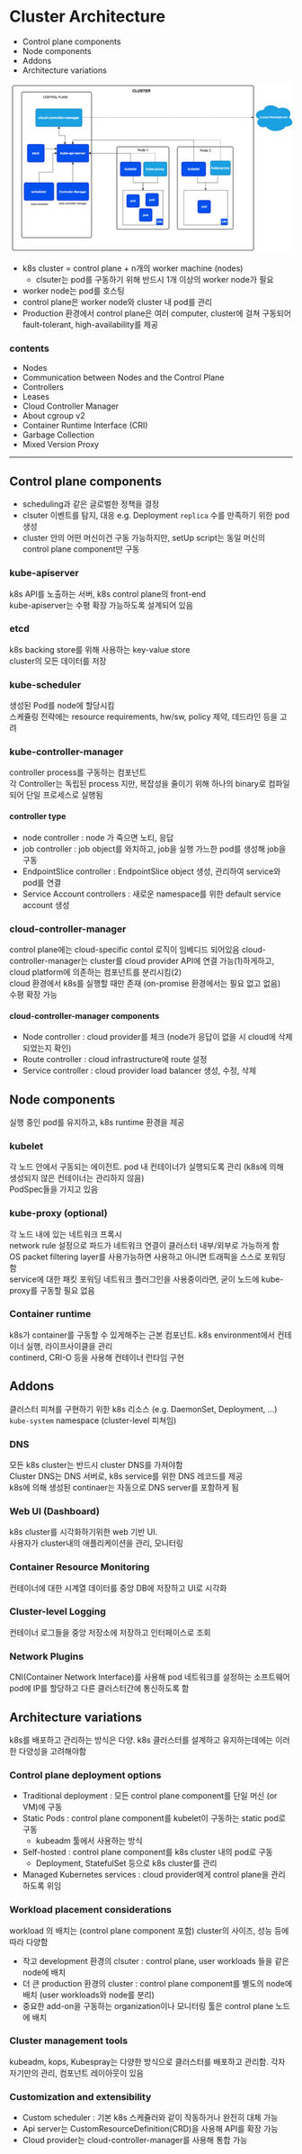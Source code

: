# Cluster Architecture

- Control plane components
- Node components
- Addons
- Architecture variations

![img_2.png](img_2.png)

- k8s cluster = control plane + n개의 worker machine (nodes)
    - clsuter는 pod를 구동하기 위해 반드시 1개 이상의 worker node가 필요
- worker node는 pod를 호스팅
- control plane은 worker node와 cluster 내 pod를 관리
- Production 환경에서 control plane은 여러 computer, cluster에 걸쳐 구동되어 fault-tolerant, high-availability를 제공

### contents

- Nodes
- Communication between Nodes and the Control Plane
- Controllers
- Leases
- Cloud Controller Manager
- About cgroup v2
- Container Runtime Interface (CRI)
- Garbage Collection
- Mixed Version Proxy

---

## Control plane components

- scheduling과 같은 글로벌한 정책을 결정
- clsuter 이벤트를 탐지, 대응 e.g. Deployment `replica` 수를 만족하기 위한 pod 생성
- cluster 안의 어떤 머신이건 구동 가능하지만, setUp script는 동일 머신의 control plane component만 구동

### kube-apiserver

k8s API를 노출하는 서버, k8s control plane의 front-end  
kube-apiserver는 수평 확장 가능하도록 설계되어 있음

### etcd

k8s backing store를 위해 사용하는 key-value store  
cluster의 모든 데이터를 저장

### kube-scheduler

생성된 Pod를 node에 할당시킴   
스케쥴링 전략에는 resource requirements, hw/sw, policy 제약, 데드라인 등을 고려

### kube-controller-manager

controller process를 구동하는 컴포넌트  
각 Controller는 독립된 process 지만, 복잡성을 줄이기 위해 하나의 binary로 컴파일되어 단일 프로세스로 실행됨

#### controller type

- node controller : node 가 죽으면 노티, 응답
- job controller : job object를 와치하고, job을 실행 가느한 pod를 생성해 job을 구동
- EndpointSlice controller : EndpointSlice object 생성, 관리하여 service와 pod를 연결
- Service Account controllers : 새로운 namespace를 위한 default service account 생성

### cloud-controller-manager

control plane에는 cloud-specific contol 로직이 임베디드 되어있음
cloud-controller-manager는 cluster를 cloud provider API에 연결 가능(1)하게하고, cloud platform에 의존하는 컴포넌트를 분리시킴(2)  
cloud 환경에서 k8s를 실행할 때만 존재 (on-promise 환경에서는 필요 없고 없음)  
수평 확장 가능

#### cloud-controller-manager components

- Node controller : cloud provider를 체크 (node가 응답이 없을 시 cloud에 삭제되었는지 확인)
- Route controller : cloud infrastructure에 route 설정
- Service controller : cloud provider load balancer 생성, 수정, 삭제

## Node components

실행 중인 pod를 유지하고, k8s runtime 환경을 제공

### kubelet

각 노드 안에서 구동되는 에이전트. pod 내 컨테이너가 실행되도록 관리 (k8s에 의해 생성되지 않은 컨테이너는 관리하지 않음)  
PodSpec들을 가지고 있음

### kube-proxy (optional)

각 노드 내에 있는 네트워크 프록시  
network rule 설정으로 파드가 네트워크 연결이 클러스터 내부/외부로 가능하게 함  
OS packet filtering layer를 사용가능하면 사용하고 아니면 트래픽을 스스로 포워딩함  
service에 대한 패킷 포워딩 네트워크 플러그인을 사용중이라면, 굳이 노드에 kube-proxy를 구동할 필요 없음

### Container runtime

k8s가 container를 구동할 수 있게해주는 근본 컴포넌트. k8s environment에서 컨테이너 실행, 라이프사이클을 관리  
continerd, CRI-O 등을 사용해 컨테이너 런타임 구현

## Addons

클러스터 피쳐를 구현하기 위한 k8s 리소스 (e.g. DaemonSet, Deployment, ...)  
`kube-system` namespace (cluster-level 피쳐임)

### DNS

모든 k8s cluster는 반드시 cluster DNS를 가져야함  
Cluster DNS는 DNS 서버로, k8s service를 위한 DNS 레코드를 제공  
k8s에 의해 생성된 continaer는 자동으로 DNS server를 포함하게 됨

### Web UI (Dashboard)

k8s cluster를 시각화하기위한 web 기반 UI.  
사용자가 cluster내의 애플리케이션을 관리, 모니터링

### Container Resource Monitoring

컨테이너에 대한 시계열 데이터를 중앙 DB에 저장하고 UI로 시각화

### Cluster-level Logging

컨테이너 로그들을 중앙 저장소에 저장하고 인터페이스로 조회

### Network Plugins

CNI(Container Network Interface)를 사용해 pod 네트워크를 설정하는 소프트웨어  
pod에 IP를 할당하고 다른 클러스터간에 통신하도록 함

## Architecture variations

k8s를 배포하고 관리하는 방식은 다양. k8s 클러스터를 설계하고 유지하는데에는 이러한 다양성을 고려해야함

### Control plane deployment options

- Traditional deployment : 모든 control plane component를 단일 머신 (or VM)에 구동
- Static Pods : control plane component를 kubelet이 구동하는 static pod로 구동
    - kubeadm 툴에서 사용하는 방식
- Self-hosted : control plane component를 k8s cluster 내의 pod로 구동
    - Deployment, StatefulSet 등으로 k8s cluster를 관리
- Managed Kubernetes services : cloud provider에게 control plane을 관리하도록 위임

### Workload placement considerations

workload 의 배치는 (control plane component 포함) cluster의 사이즈, 성능 등에 따라 다양함

- 작고 development 환경의 clsuter : control plane, user workloads 들을 같은 node에 배치
- 더 큰 production 환경의 cluster : control plane component를 별도의 node에 배치 (user workloads와 node를 분리)
- 중요한 add-on을 구동하는 organization이나 모니터링 툴은 control plane 노드에 배치

### Cluster management tools

kubeadm, kops, Kubespray는 다양한 방식으로 클러스터를 배포하고 관리함. 각자 자기만의 관리, 컴포넌트 레이아웃이 있음

### Customization and extensibility

- Custom scheduler : 기본 k8s 스케쥴러와 같이 작동하거나 완전히 대체 가능
- Api server는 CustomResourceDefinition(CRD)을 사용해 API를 확장 가능
- Cloud provider는 cloud-controller-manager를 사용해 통합 가능
